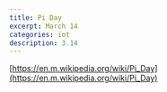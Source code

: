 ```yaml
---
title: Pi Day
excerpt: March 14
categories: iot
description: 3.14
---
```

[https://en.m.wikipedia.org/wiki/Pi_Day](https://en.m.wikipedia.org/wiki/Pi_Day)
